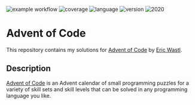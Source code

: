 ![example workflow](https://github.com/lukeboxwalker/advent-of-code/actions/workflows/main.yml/badge.svg) 
![coverage](https://img.shields.io/codecov/c/github/lukeboxwalker/advent-of-code)
![language](https://img.shields.io/github/languages/top/lukeboxwalker/advent-of-code)
![version](https://img.shields.io/badge/python-v3.7-blue)
![2020](https://img.shields.io/badge/advent-2020-blueviolet)

#  Advent of Code

This repository contains my solutions for [Advent of Code](https://adventofcode.com/) by [Eric Wastl](http://was.tl/).

## Description
[Advent of Code](https://adventofcode.com/) is an Advent calendar of small programming puzzles for a variety of skill sets and skill levels that can be solved in any programming language you like.
